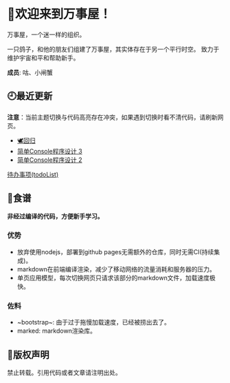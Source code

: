 # 🎉欢迎来到万事屋！

万事屋，一个迷一样的组织。

一只鸽子，和他的朋友们组建了万事屋，其实体存在于另一个平行时空。
致力于维护宇宙和平和帮助新手。

**成员**: 咕、小闸蟹

## 🕘最近更新

**注意**：当前主题切换与代码高亮存在冲突，如果遇到切换时看不清代码，请刷新网页。
* [🕊回归](first.md)
* [简单Console程序设计 3](cpp1-5.md)
* [简单Console程序设计 2](cpp1-4.md)


[待办事项(todoList)](todoList.md)

## 🍩食谱

**非经过编译的代码，方便新手学习。**

### 优势

* 放弃使用nodejs，部署到github pages无需额外的仓库，同时无需CI(持续集成)。
* markdown在前端编译渲染，减少了移动网络的流量消耗和服务器的压力。
* 单页应用模型，每次切换网页只请求该部分的markdown文件，加载速度极快。

### 佐料

* ~bootstrap~: 由于过于拖慢加载速度，已经被捞出去了。
* marked: markdown渲染库。

## 🚦版权声明

禁止转载。引用代码或者文章请注明出处。